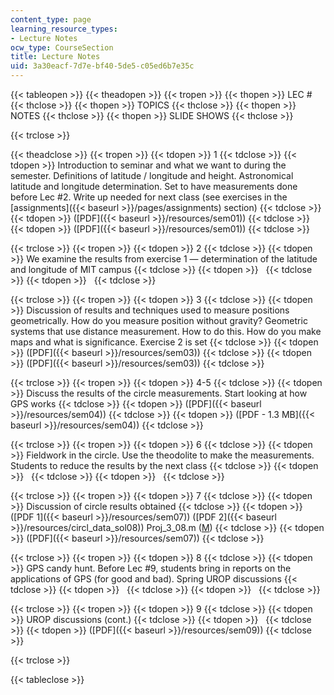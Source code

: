 ```yaml
---
content_type: page
learning_resource_types:
- Lecture Notes
ocw_type: CourseSection
title: Lecture Notes
uid: 3a30eacf-7d7e-bf40-5de5-c05ed6b7e35c
---
```


{{< tableopen >}}
{{< theadopen >}}
{{< tropen >}}
{{< thopen >}}
LEC #
{{< thclose >}}
{{< thopen >}}
TOPICS
{{< thclose >}}
{{< thopen >}}
NOTES
{{< thclose >}}
{{< thopen >}}
SLIDE SHOWS
{{< thclose >}}

{{< trclose >}}

{{< theadclose >}}
{{< tropen >}}
{{< tdopen >}}
1
{{< tdclose >}}
{{< tdopen >}}
Introduction to seminar and what we want to during the semester. Definitions of latitude / longitude and height. Astronomical latitude and longitude determination. Set to have measurements done before Lec #2. Write up needed for next class (see exercises in the [assignments]({{< baseurl >}}/pages/assignments) section)
{{< tdclose >}}
{{< tdopen >}}
([PDF]({{< baseurl >}}/resources/sem01))
{{< tdclose >}}
{{< tdopen >}}
([PDF]({{< baseurl >}}/resources/sem01))
{{< tdclose >}}

{{< trclose >}}
{{< tropen >}}
{{< tdopen >}}
2
{{< tdclose >}}
{{< tdopen >}}
We examine the results from exercise 1 — determination of the latitude and longitude of MIT campus
{{< tdclose >}}
{{< tdopen >}}
 
{{< tdclose >}}
{{< tdopen >}}
 
{{< tdclose >}}

{{< trclose >}}
{{< tropen >}}
{{< tdopen >}}
3
{{< tdclose >}}
{{< tdopen >}}
Discussion of results and techniques used to measure positions geometrically. How do you measure position without gravity? Geometric systems that use distance measurement. How to do this. How do you make maps and what is significance. Exercise 2 is set
{{< tdclose >}}
{{< tdopen >}}
([PDF]({{< baseurl >}}/resources/sem03))
{{< tdclose >}}
{{< tdopen >}}
([PDF]({{< baseurl >}}/resources/sem03))
{{< tdclose >}}

{{< trclose >}}
{{< tropen >}}
{{< tdopen >}}
4-5
{{< tdclose >}}
{{< tdopen >}}
Discuss the results of the circle measurements. Start looking at how GPS works
{{< tdclose >}}
{{< tdopen >}}
([PDF]({{< baseurl >}}/resources/sem04))
{{< tdclose >}}
{{< tdopen >}}
([PDF - 1.3 MB]({{< baseurl >}}/resources/sem04))
{{< tdclose >}}

{{< trclose >}}
{{< tropen >}}
{{< tdopen >}}
6
{{< tdclose >}}
{{< tdopen >}}
Fieldwork in the circle. Use the theodolite to make the measurements. Students to reduce the results by the next class
{{< tdclose >}}
{{< tdopen >}}
 
{{< tdclose >}}
{{< tdopen >}}
 
{{< tdclose >}}

{{< trclose >}}
{{< tropen >}}
{{< tdopen >}}
7
{{< tdclose >}}
{{< tdopen >}}
Discussion of circle results obtained
{{< tdclose >}}
{{< tdopen >}}
([PDF 1]({{< baseurl >}}/resources/sem07)) ([PDF 2]({{< baseurl >}}/resources/circl_data_sol08)) Proj\_3\_08.m ([M](/courses/earth-atmospheric-and-planetary-sciences/12-s56-gps-where-are-you-fall-2008/lecture-notes/Proj_3_08.m))
{{< tdclose >}}
{{< tdopen >}}
([PDF]({{< baseurl >}}/resources/sem07))
{{< tdclose >}}

{{< trclose >}}
{{< tropen >}}
{{< tdopen >}}
8
{{< tdclose >}}
{{< tdopen >}}
GPS candy hunt. Before Lec #9, students bring in reports on the applications of GPS (for good and bad). Spring UROP discussions
{{< tdclose >}}
{{< tdopen >}}
 
{{< tdclose >}}
{{< tdopen >}}
 
{{< tdclose >}}

{{< trclose >}}
{{< tropen >}}
{{< tdopen >}}
9
{{< tdclose >}}
{{< tdopen >}}
UROP discussions (cont.)
{{< tdclose >}}
{{< tdopen >}}
 
{{< tdclose >}}
{{< tdopen >}}
([PDF]({{< baseurl >}}/resources/sem09))
{{< tdclose >}}

{{< trclose >}}

{{< tableclose >}}